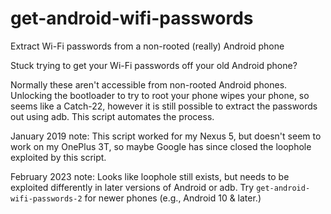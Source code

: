 # get-android-wifi-passwords
Extract Wi-Fi passwords from a non-rooted (really) Android phone

Stuck trying to get your Wi-Fi passwords off your old Android phone?

Normally these aren't accessible from non-rooted Android phones.
Unlocking the bootloader to try to root your phone wipes your phone,
so seems like a Catch-22, however it is still possible to extract
the passwords out using adb. This script automates the process.

January 2019 note: This script worked for my Nexus 5, but doesn't
seem to work on my OnePlus 3T, so maybe Google has since closed the
loophole exploited by this script.

February 2023 note: Looks like loophole still exists, but needs
to be exploited differently in later versions of Android or adb.
Try `get-android-wifi-passwords-2` for newer phones (e.g., Android 10 & later.)

